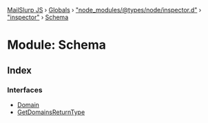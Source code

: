 [MailSlurp JS](../README.md) › [Globals](../globals.md) › ["node_modules/@types/node/inspector.d"](_node_modules__types_node_inspector_d_.md) › ["inspector"](_node_modules__types_node_inspector_d_._inspector_.md) › [Schema](_node_modules__types_node_inspector_d_._inspector_.schema.md)

# Module: Schema

## Index

### Interfaces

* [Domain](../interfaces/_node_modules__types_node_inspector_d_._inspector_.schema.domain.md)
* [GetDomainsReturnType](../interfaces/_node_modules__types_node_inspector_d_._inspector_.schema.getdomainsreturntype.md)

